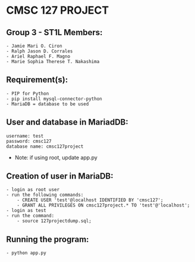 # CMSC 127 PROJECT 

## Group 3 - ST1L Members: 
	- Jamie Mari O. Ciron
	- Ralph Jason D. Corrales
	- Ariel Raphael F. Magno
	- Marie Sophia Therese T. Nakashima

## Requirement(s):
	- PIP for Python 
	- pip install mysql-connector-python
  	- MariaDB = database to be used

## User and database in MariadDB:
	username: test
	password: cmsc127
	database name: cmsc127project
- Note: if using root, update app.py

## Creation of user in MariaDB: 
	- login as root user
	- run the following commands: 
		- CREATE USER 'test'@localhost IDENTIFIED BY 'cmsc127';
		- GRANT ALL PRIVILEGES ON cmsc127project.* TO 'test'@'localhost';
	- login as test
	- run the command: 
		- source 127projectdump.sql;

## Running the program: 
	- python app.py
